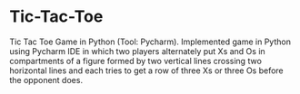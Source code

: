 # Tic-Tac-Toe
Tic Tac Toe Game in Python (Tool: Pycharm).
Implemented game in Python using Pycharm IDE in which two players alternately put Xs and Os in compartments of a figure formed by two vertical lines crossing two horizontal lines and each tries to get a row of three Xs or three Os before the opponent does. 
